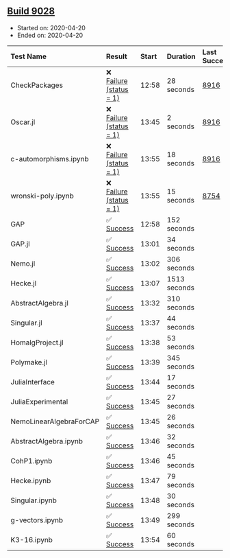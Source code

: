 ## [Build 9028](https://oscarci.mathematik.uni-kl.de/job/oscar/9028/)

* Started on: 2020-04-20
* Ended on: 2020-04-20

| Test Name    | Result | Start | Duration | Last Success | First Failure |
|:-------------|:-------|:------|:---------|:-------------|:--------------|
| CheckPackages | ❌ [Failure (status = 1)](https://oscarci.mathematik.uni-kl.de/job/oscar/9028/artifact/logs/build-9028/CheckPackages.log) | 12:58 | 28 seconds | [8916](https://oscarci.mathematik.uni-kl.de/job/oscar/8916/) | [8920](https://oscarci.mathematik.uni-kl.de/job/oscar/8920/) |
| Oscar.jl | ❌ [Failure (status = 1)](https://oscarci.mathematik.uni-kl.de/job/oscar/9028/artifact/logs/build-9028/Oscar.jl.log) | 13:45 | 2 seconds | [8916](https://oscarci.mathematik.uni-kl.de/job/oscar/8916/) | [8920](https://oscarci.mathematik.uni-kl.de/job/oscar/8920/) |
| c-automorphisms.ipynb | ❌ [Failure (status = 1)](https://oscarci.mathematik.uni-kl.de/job/oscar/9028/artifact/logs/build-9028/c-automorphisms.ipynb.log) | 13:55 | 18 seconds | [8916](https://oscarci.mathematik.uni-kl.de/job/oscar/8916/) | [8920](https://oscarci.mathematik.uni-kl.de/job/oscar/8920/) |
| wronski-poly.ipynb | ❌ [Failure (status = 1)](https://oscarci.mathematik.uni-kl.de/job/oscar/9028/artifact/logs/build-9028/wronski-poly.ipynb.log) | 13:55 | 15 seconds | [8754](https://oscarci.mathematik.uni-kl.de/job/oscar/8754/) | [8755](https://oscarci.mathematik.uni-kl.de/job/oscar/8755/) |
| GAP | ✅ [Success](https://oscarci.mathematik.uni-kl.de/job/oscar/9028/artifact/logs/build-9028/GAP.log) | 12:58 | 152 seconds |  |  |
| GAP.jl | ✅ [Success](https://oscarci.mathematik.uni-kl.de/job/oscar/9028/artifact/logs/build-9028/GAP.jl.log) | 13:01 | 34 seconds |  |  |
| Nemo.jl | ✅ [Success](https://oscarci.mathematik.uni-kl.de/job/oscar/9028/artifact/logs/build-9028/Nemo.jl.log) | 13:02 | 306 seconds |  |  |
| Hecke.jl | ✅ [Success](https://oscarci.mathematik.uni-kl.de/job/oscar/9028/artifact/logs/build-9028/Hecke.jl.log) | 13:07 | 1513 seconds |  |  |
| AbstractAlgebra.jl | ✅ [Success](https://oscarci.mathematik.uni-kl.de/job/oscar/9028/artifact/logs/build-9028/AbstractAlgebra.jl.log) | 13:32 | 310 seconds |  |  |
| Singular.jl | ✅ [Success](https://oscarci.mathematik.uni-kl.de/job/oscar/9028/artifact/logs/build-9028/Singular.jl.log) | 13:37 | 44 seconds |  |  |
| HomalgProject.jl | ✅ [Success](https://oscarci.mathematik.uni-kl.de/job/oscar/9028/artifact/logs/build-9028/HomalgProject.jl.log) | 13:38 | 53 seconds |  |  |
| Polymake.jl | ✅ [Success](https://oscarci.mathematik.uni-kl.de/job/oscar/9028/artifact/logs/build-9028/Polymake.jl.log) | 13:39 | 345 seconds |  |  |
| JuliaInterface | ✅ [Success](https://oscarci.mathematik.uni-kl.de/job/oscar/9028/artifact/logs/build-9028/JuliaInterface.log) | 13:44 | 17 seconds |  |  |
| JuliaExperimental | ✅ [Success](https://oscarci.mathematik.uni-kl.de/job/oscar/9028/artifact/logs/build-9028/JuliaExperimental.log) | 13:45 | 27 seconds |  |  |
| NemoLinearAlgebraForCAP | ✅ [Success](https://oscarci.mathematik.uni-kl.de/job/oscar/9028/artifact/logs/build-9028/NemoLinearAlgebraForCAP.log) | 13:45 | 26 seconds |  |  |
| AbstractAlgebra.ipynb | ✅ [Success](https://oscarci.mathematik.uni-kl.de/job/oscar/9028/artifact/logs/build-9028/AbstractAlgebra.ipynb.log) | 13:46 | 32 seconds |  |  |
| CohP1.ipynb | ✅ [Success](https://oscarci.mathematik.uni-kl.de/job/oscar/9028/artifact/logs/build-9028/CohP1.ipynb.log) | 13:46 | 45 seconds |  |  |
| Hecke.ipynb | ✅ [Success](https://oscarci.mathematik.uni-kl.de/job/oscar/9028/artifact/logs/build-9028/Hecke.ipynb.log) | 13:47 | 79 seconds |  |  |
| Singular.ipynb | ✅ [Success](https://oscarci.mathematik.uni-kl.de/job/oscar/9028/artifact/logs/build-9028/Singular.ipynb.log) | 13:48 | 30 seconds |  |  |
| g-vectors.ipynb | ✅ [Success](https://oscarci.mathematik.uni-kl.de/job/oscar/9028/artifact/logs/build-9028/g-vectors.ipynb.log) | 13:49 | 299 seconds |  |  |
| K3-16.ipynb | ✅ [Success](https://oscarci.mathematik.uni-kl.de/job/oscar/9028/artifact/logs/build-9028/K3-16.ipynb.log) | 13:54 | 60 seconds |  |  |
